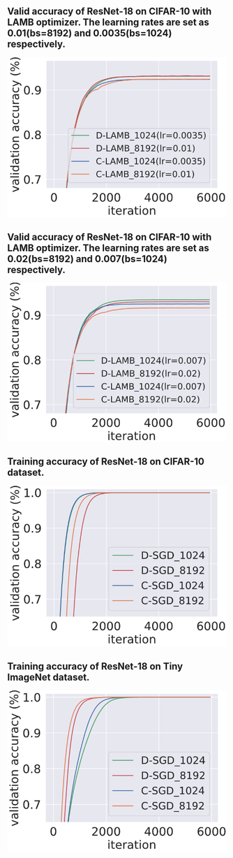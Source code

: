## Valid accuracy of ResNet-18 on CIFAR-10 with LAMB optimizer. The learning rates are set as 0.01(bs=8192) and 0.0035(bs=1024) respectively.
![resnet18 on cifar10 with LAMB optimizer while lr = 0.01(bs=8192)/0.0035(bs=1024)](resnet18_oncifar10_withlamb001.png)

## Valid accuracy of ResNet-18 on CIFAR-10 with LAMB optimizer. The learning rates are set as 0.02(bs=8192) and 0.007(bs=1024) respectively.
![resnet18 on cifar10 with LAMB optimizer while lr = 0.02(bs=8192)/0.007(bs=1024)](resnet18_oncifar10_withlamb002.png)

## Training accuracy of ResNet-18 on CIFAR-10 dataset.
![Training acc. of ResNet18 on cifar10 dataset](cifar10_resnet18_trainingacc.png)

## Training accuracy of ResNet-18 on Tiny ImageNet dataset.
![Training acc. of ResNet18 on tinyimagenet dataset.](tinyimagenet_resnet18_trainingacc.png)
